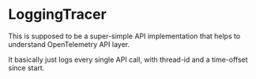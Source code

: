 # LoggingTracer

This is supposed to be a super-simple API implementation that helps to understand OpenTelemetry API layer.

It basically just logs every single API call, with thread-id and a time-offset since start.